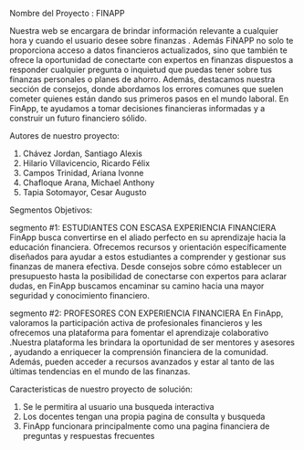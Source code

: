 Nombre del Proyecto : FINAPP

Nuestra web se encargara  de brindar información relevante a cualquier hora y cuando el usuario desee sobre finanzas . Además FiNAPP  no solo te proporciona acceso a datos financieros actualizados, sino que también te ofrece la oportunidad de conectarte con expertos en finanzas dispuestos a responder cualquier pregunta o inquietud que puedas tener sobre tus finanzas personales o planes de ahorro. Además, destacamos nuestra sección de consejos, donde abordamos los errores comunes que suelen cometer quienes están dando sus primeros pasos en el mundo laboral. En FinApp, te ayudamos a tomar decisiones financieras informadas y a construir un futuro financiero sólido.


Autores de nuestro proyecto: 

1. Chávez Jordan, Santiago Alexis
2. Hilario Villavicencio, Ricardo Félix
3. Campos Trinidad, Ariana Ivonne
4. Chafloque Arana, Michael Anthony
5. Tapia Sotomayor, Cesar Augusto 

Segmentos Objetivos: 

segmento #1: ESTUDIANTES CON ESCASA EXPERIENCIA FINANCIERA  
FinApp busca convertirse en el aliado perfecto en su aprendizaje hacia la educación financiera. Ofrecemos recursos y orientación específicamente diseñados para ayudar a estos estudiantes a comprender y gestionar sus finanzas de manera efectiva. Desde consejos sobre cómo establecer un presupuesto hasta la posibilidad de conectarse con expertos para aclarar dudas, en FinApp buscamos  encaminar su camino hacia una mayor seguridad y conocimiento financiero.

segmento #2: PROFESORES CON EXPERIENCIA FINANCIERA 
En FinApp, valoramos la participación activa de profesionales financieros y les ofrecemos una plataforma para fomentar el aprendizaje colaborativo .Nuestra plataforma les brindara la oportunidad de ser mentores y asesores , ayudando a enriquecer la comprensión financiera de la comunidad. Además, pueden acceder a recursos avanzados y estar al tanto de las últimas tendencias en el mundo de las finanzas.


Caracteristicas de nuestro proyecto de solución: 

1.  Se le permitira al usuario una busqueda interactiva 
2.  Los docentes tengan una propia pagina de consulta y busqueda
3.  FinApp funcionara principalmente como una pagina financiera de preguntas y respuestas frecuentes
